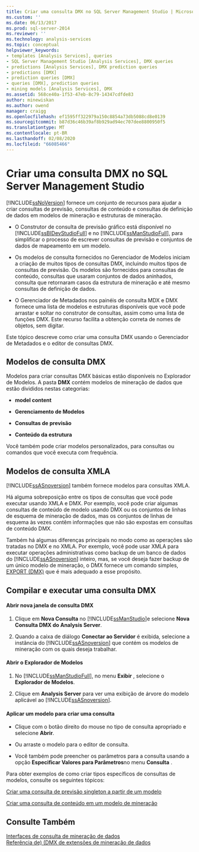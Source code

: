 ```yaml
---
title: Criar uma consulta DMX no SQL Server Management Studio | Microsoft Docs
ms.custom: ''
ms.date: 06/13/2017
ms.prod: sql-server-2014
ms.reviewer: ''
ms.technology: analysis-services
ms.topic: conceptual
helpviewer_keywords:
- templates [Analysis Services], queries
- SQL Server Management Studio [Analysis Services], DMX queries
- predictions [Analysis Services], DMX prediction queries
- predictions [DMX]
- prediction queries [DMX]
- queries [DMX], prediction queries
- mining models [Analysis Services], DMX
ms.assetid: 568ce40a-1f53-47eb-8c79-14347cdfde83
author: minewiskan
ms.author: owend
manager: craigg
ms.openlocfilehash: ef1595ff322979a150c8854a73db5088cd8e0139
ms.sourcegitcommit: b87d36c46b39af8b929ad94ec707dee8800950f5
ms.translationtype: MT
ms.contentlocale: pt-BR
ms.lasthandoff: 02/08/2020
ms.locfileid: "66085466"
---
```

# <a name="create-a-dmx-query-in-sql-server-management-studio"></a>Criar uma consulta DMX no SQL Server Management Studio
  
  [!INCLUDE[ssNoVersion](../../includes/ssnoversion-md.md)] fornece um conjunto de recursos para ajudar a criar consultas de previsão, consultas de conteúdo e consultas de definição de dados em modelos de mineração e estruturas de mineração.  
  
-   O Construtor de consulta de previsão gráfico está disponível no [!INCLUDE[ssBIDevStudioFull](../../includes/ssbidevstudiofull-md.md)] e no [!INCLUDE[ssManStudioFull](../../includes/ssmanstudiofull-md.md)], para simplificar o processo de escrever consultas de previsão e conjuntos de dados de mapeamento em um modelo.  
  
-   Os modelos de consulta fornecidos no Gerenciador de Modelos iniciam a criação de muitos tipos de consultas DMX, incluindo muitos tipos de consultas de previsão. Os modelos são fornecidos para consultas de conteúdo, consultas que usaram conjuntos de dados aninhados, consulta que retornaram casos da estrutura de mineração e até mesmo consultas de definição de dados.  
  
-   O Gerenciador de Metadados nos painéis de consulta MDX e DMX fornece uma lista de modelos e estruturas disponíveis que você pode arrastar e soltar no construtor de consultas, assim como uma lista de funções DMX. Este recurso facilita a obtenção correta de nomes de objetos, sem digitar.  
  
 Este tópico descreve como criar uma consulta DMX usando o Gerenciador de Metadados e o editor de consultas DMX.  
  
##  <a name="BKMK_Templates"></a>Modelos de consulta DMX  
 Modelos para criar consultas DMX básicas estão disponíveis no Explorador de Modelos. A pasta **DMX** contém modelos de mineração de dados que estão divididos nestas categorias:  
  
-   **model content**  
  
-   **Gerenciamento de Modelos**  
  
-   **Consultas de previsão**  
  
-   **Conteúdo da estrutura**  
  
 Você também pode criar modelos personalizados, para consultas ou comandos que você executa com frequência.  
  
## <a name="xmla-query-templates"></a>Modelos de consulta XMLA  
 
  [!INCLUDE[ssASnoversion](../../includes/ssasnoversion-md.md)] também fornece modelos para consultas XMLA.  
  
 Há alguma sobreposição entre os tipos de consultas que você pode executar usando XMLA e DMX. Por exemplo, você pode criar algumas consultas de conteúdo de modelo usando DMX ou os conjuntos de linhas de esquema de mineração de dados, mas os conjuntos de linhas de esquema às vezes contêm informações que não são expostas em consultas de conteúdo DMX.  
  
 Também há algumas diferenças principais no modo como as operações são tratadas no DMX e no XMLA. Por exemplo, você pode usar XMLA para executar operações administrativas como backup de um banco de dados do [!INCLUDE[ssASnoversion](../../includes/ssasnoversion-md.md)] inteiro, mas, se você deseja fazer backup de um único modelo de mineração, o DMX fornece um comando simples, [EXPORT &#40;DMX&#41;](/sql/dmx/export-dmx) que é mais adequado a esse propósito.  
  
##  <a name="BKMK_Building_Queries"></a>Compilar e executar uma consulta DMX  
  
#### <a name="open-a-new-dmx-query-window"></a>Abrir nova janela de consulta DMX  
  
1.  Clique em **Nova Consulta** no [!INCLUDE[ssManStudio](../../includes/ssmanstudio-md.md)]e selecione **Nova Consulta DMX do Analysis Server**.  
  
2.  Quando a caixa de diálogo **Conectar ao Servidor** é exibida, selecione a instância do [!INCLUDE[ssASnoversion](../../includes/ssasnoversion-md.md)] que contém os modelos de mineração com os quais deseja trabalhar.  
  
#### <a name="open-template-explorer"></a>Abrir o Explorador de Modelos  
  
1.  No [!INCLUDE[ssManStudioFull](../../includes/ssmanstudiofull-md.md)], no menu **Exibir** , selecione o **Explorador de Modelos**.  
  
2.  Clique em **Analysis Server** para ver uma exibição de árvore do modelo aplicável ao [!INCLUDE[ssASnoversion](../../includes/ssasnoversion-md.md)].  
  
#### <a name="apply-a-template-to-build-a-query"></a>Aplicar um modelo para criar uma consulta  
  
-   Clique com o botão direito do mouse no tipo de consulta apropriado e selecione **Abrir**.  
  
-   Ou arraste o modelo para o editor de consulta.  
  
-   Você também pode preencher os parâmetros para a consulta usando a opção **Especificar Valores para Parâmetros**no menu **Consulta** .  
  
 Para obter exemplos de como criar tipos específicos de consultas de modelos, consulte os seguintes tópicos:  
  
 [Criar uma consulta de previsão singleton a partir de um modelo](create-a-singleton-prediction-query-from-a-template.md)  
  
 [Criar uma consulta de conteúdo em um modelo de mineração](create-a-content-query-on-a-mining-model.md)  
  
## <a name="see-also"></a>Consulte Também  
 [Interfaces de consulta de mineração de dados](data-mining-query-tools.md)   
 [Referência de&#41; &#40;DMX de extensões de mineração de dados](/sql/dmx/data-mining-extensions-dmx-reference)  
  
  
